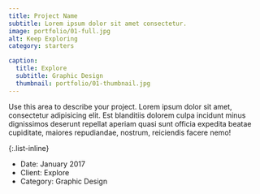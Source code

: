 ```yaml
---
title: Project Name
subtitle: Lorem ipsum dolor sit amet consectetur.
image: portfolio/01-full.jpg
alt: Keep Exploring
category: starters

caption:
  title: Explore
  subtitle: Graphic Design
  thumbnail: portfolio/01-thumbnail.jpg
---
```

Use this area to describe your project. Lorem ipsum dolor sit amet, consectetur adipisicing elit. Est blanditiis dolorem culpa incidunt minus dignissimos deserunt repellat aperiam quasi sunt officia expedita beatae cupiditate, maiores repudiandae, nostrum, reiciendis facere nemo!

{:.list-inline}
- Date: January 2017
- Client: Explore
- Category: Graphic Design
